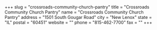 +++
slug = "crossroads-community-church-pantry"
title = "Crossroads Community Church Pantry"
name = "Crossroads Community Church Pantry"
address = "1501 South Gougar Road"
city = "New Lenox"
state = "IL"
postal = "60451"
website = ""
phone = "815-462-7700"
fax = ""
+++
